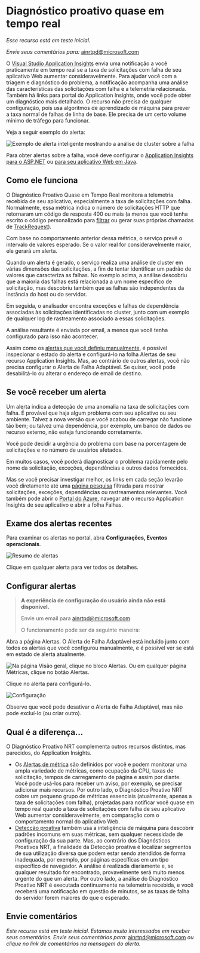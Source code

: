 <properties 
	pageTitle="Diagnóstico Proativo Quase em Tempo Real no Application Insights" 
	description="O Diagnóstico Proativo NRT notificará você automaticamente se o tempo de resposta do servidor mostrar um comportamento incomum. Nenhuma configuração é necessária." 
	services="application-insights" 
    documentationCenter=""
	authors="alancameronwills" 
	manager="douge"/>

<tags 
	ms.service="application-insights" 
	ms.workload="tbd" 
	ms.tgt_pltfrm="ibiza" 
	ms.devlang="na" 
	ms.topic="article" 
	ms.date="02/16/2016" 
	ms.author="awills"/>
 
# Diagnóstico proativo quase em tempo real

*Esse recurso está em teste inicial.*

*Envie seus comentários para:* [ainrtpd@microsoft.com](mailto:ainrtpd@microsoft.com)

O [Visual Studio Application Insights](app-insights-overview.md) envia uma notificação a você praticamente em tempo real se a taxa de solicitações com falha de seu aplicativo Web aumentar consideravelmente. Para ajudar você com a triagem e diagnóstico do problema, a notificação acompanha uma análise das características das solicitações com falha e a telemetria relacionada. Também há links para portal do Application Insights, onde você pode obter um diagnóstico mais detalhado. O recurso não precisa de qualquer configuração, pois usa algoritmos de aprendizado de máquina para prever a taxa normal de falhas de linha de base. Ele precisa de um certo volume mínimo de tráfego para funcionar.

Veja a seguir exemplo do alerta:

![Exemplo de alerta inteligente mostrando a análise de cluster sobre a falha](./media/app-insights-nrt-proactive-diagnostics/010.png)

Para obter alertas sobre a falha, você deve configurar o [Application Insights para o ASP.NET](app-insights-asp-net.md) ou [para seu aplicativo Web em Java](app-insights-java-get-started.md).

## Como ele funciona

O Diagnóstico Proativo Quase em Tempo Real monitora a telemetria recebida de seu aplicativo, especialmente a taxa de solicitações com falha. Normalmente, essa métrica indica o número de solicitações HTTP que retornaram um código de resposta 400 ou mais (a menos que você tenha escrito o código personalizado para [filtrar](app-insights-api-filtering-sampling.md#filtering) ou gerar suas próprias chamadas de [TrackRequest](app-insights-api-custom-events-metrics.md#track-request)).

Com base no comportamento anterior dessa métrica, o serviço prevê o intervalo de valores esperado. Se o valor real for consideravelmente maior, ele gerará um alerta.

Quando um alerta é gerado, o serviço realiza uma análise de cluster em várias dimensões das solicitações, a fim de tentar identificar um padrão de valores que caracteriza as falhas. No exemplo acima, a análise descobriu que a maioria das falhas está relacionada a um nome específico de solicitação, mas descobriu também que as falhas são independentes da instância do host ou do servidor.

Em seguida, o analisador encontra exceções e falhas de dependência associadas às solicitações identificadas no cluster, junto com um exemplo de qualquer log de rastreamento associado a essas solicitações.

A análise resultante é enviada por email, a menos que você tenha configurado para isso não acontecer.

Assim como os [alertas que você definiu manualmente](app-insights-alerts.md), é possível inspecionar o estado do alerta e configurá-lo na folha Alertas de seu recurso Application Insights. Mas, ao contrário de outros alertas, você não precisa configurar o Alerta de Falha Adaptável. Se quiser, você pode desabilitá-lo ou alterar o endereço de email de destino.

## Se você receber um alerta

Um alerta indica a detecção de uma anomalia na taxa de solicitações com falha. É provável que haja algum problema com seu aplicativo ou seu ambiente. Talvez a nova versão que você acabou de carregar não funcione tão bem; ou talvez uma dependência, por exemplo, um banco de dados ou recurso externo, não esteja funcionando corretamente.

Você pode decidir a urgência do problema com base na porcentagem de solicitações e no número de usuários afetados.

Em muitos casos, você poderá diagnosticar o problema rapidamente pelo nome da solicitação, exceções, dependências e outros dados fornecidos.

Mas se você precisar investigar melhor, os links em cada seção levarão você diretamente até uma [página pesquisa](app-insights-diagnostic-search.md) filtrada para mostrar solicitações, exceções, dependências ou rastreamentos relevantes. Você também pode abrir o [Portal do Azure](https://portal.azure.com), navegar até o recurso Application Insights de seu aplicativo e abrir a folha Falhas.

## Exame dos alertas recentes

Para examinar os alertas no portal, abra **Configurações, Eventos operacionais**.

![Resumo de alertas](./media/app-insights-nrt-proactive-diagnostics/040.png)

Clique em qualquer alerta para ver todos os detalhes.


## Configurar alertas 

> **A experiência de configuração do usuário ainda não está disponível.**
> 
> Envie um email para [ainrtpd@microsoft.com](mailto:ainrtpd@microsoft.com).
>
> O funcionamento pode ser da seguinte maneira:

Abra a página Alertas. O Alerta de Falha Adaptável está incluído junto com todos os alertas que você configurou manualmente, e é possível ver se está em estado de alerta atualmente.

![Na página Visão geral, clique no bloco Alertas. Ou em qualquer página Métricas, clique no botão Alertas.](./media/app-insights-nrt-proactive-diagnostics/020.png)

Clique no alerta para configurá-lo.

![Configuração](./media/app-insights-nrt-proactive-diagnostics/030.png)

Observe que você pode desativar o Alerta de Falha Adaptável, mas não pode excluí-lo (ou criar outro).


## Qual é a diferença...

O Diagnóstico Proativo NRT complementa outros recursos distintos, mas parecidos, do Application Insights.

* Os [Alertas de métrica](app-insights-alerts.md) são definidos por você e podem monitorar uma ampla variedade de métricas, como ocupação da CPU, taxas de solicitação, tempos de carregamento de página e assim por diante. Você pode usá-los para receber um aviso, por exemplo, se precisar adicionar mais recursos. Por outro lado, o Diagnóstico Proativo NRT cobre um pequeno grupo de métricas essenciais (atualmente, apenas a taxa de solicitações com falha), projetadas para notificar você quase em tempo real quando a taxa de solicitações com falha de seu aplicativo Web aumentar consideravelmente, em comparação com o comportamento normal do aplicativo Web.
* [Detecção proativa](app-insights-proactive-detection.md) também usa a inteligência de máquina para descobrir padrões incomuns em suas métricas, sem qualquer necessidade de configuração da sua parte. Mas, ao contrário dos Diagnósticos Proativos NRT, a finalidade da Detecção proativa é localizar segmentos de sua utilização diversa que podem estar sendo atendidos de forma inadequada, por exemplo, por páginas específicas em um tipo específico de navegador. A análise é realizada diariamente e, se qualquer resultado for encontrado, provavelmente será muito menos urgente do que um alerta. Por outro lado, a análise do Diagnóstico Proativo NRT é executada continuamente na telemetria recebida, e você receberá uma notificação em questão de minutos, se as taxas de falha do servidor forem maiores do que o esperado.


## Envie comentários

*Este recurso está em teste inicial. Estamos muito interessados em receber seus comentários. Envie seus comentários para:* [ainrtpd@microsoft.com](mailto:ainrtpd@microsoft.com) *ou clique no link de comentários na mensagem do alerta.*

<!---HONumber=AcomDC_0218_2016-->